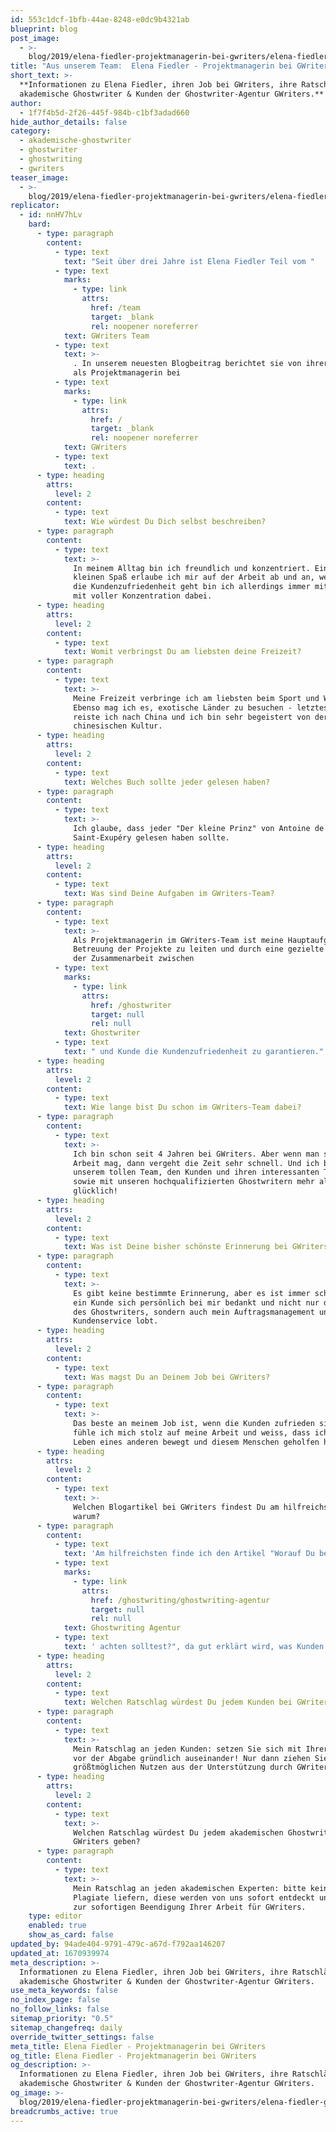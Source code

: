 ```yaml
---
id: 553c1dcf-1bfb-44ae-8248-e0dc9b4321ab
blueprint: blog
post_image:
  - >-
    blog/2019/elena-fiedler-projektmanagerin-bei-gwriters/elena-fiedler-gwriters.jpg
title: "Aus unserem Team:  Elena Fiedler - Projektmanagerin bei GWriters"
short_text: >-
  **Informationen zu Elena Fiedler, ihren Job bei GWriters, ihre Ratschläge an
  akademische Ghostwriter & Kunden der Ghostwriter-Agentur GWriters.**
author:
  - 1f7f4b5d-2f26-445f-984b-c1bf3adad660
hide_author_details: false
category:
  - akademische-ghostwriter
  - ghostwriter
  - ghostwriting
  - gwriters
teaser_image:
  - >-
    blog/2019/elena-fiedler-projektmanagerin-bei-gwriters/elena-fiedler-gwriters.jpg
replicator:
  - id: nnHV7hLv
    bard:
      - type: paragraph
        content:
          - type: text
            text: "Seit über drei Jahre ist Elena Fiedler Teil vom "
          - type: text
            marks:
              - type: link
                attrs:
                  href: /team
                  target: _blank
                  rel: noopener noreferrer
            text: GWriters Team
          - type: text
            text: >-
              . In unserem neuesten Blogbeitrag berichtet sie von ihrer Arbeit
              als Projektmanagerin bei
          - type: text
            marks:
              - type: link
                attrs:
                  href: /
                  target: _blank
                  rel: noopener noreferrer
            text: GWriters
          - type: text
            text: .
      - type: heading
        attrs:
          level: 2
        content:
          - type: text
            text: Wie würdest Du Dich selbst beschreiben?
      - type: paragraph
        content:
          - type: text
            text: >-
              In meinem Alltag bin ich freundlich und konzentriert. Einen
              kleinen Spaß erlaube ich mir auf der Arbeit ab und an, wenn es um
              die Kundenzufriedenheit geht bin ich allerdings immer mit sofort
              mit voller Konzentration dabei.
      - type: heading
        attrs:
          level: 2
        content:
          - type: text
            text: Womit verbringst Du am liebsten deine Freizeit?
      - type: paragraph
        content:
          - type: text
            text: >-
              Meine Freizeit verbringe ich am liebsten beim Sport und Wandern.
              Ebenso mag ich es, exotische Länder zu besuchen - letztes Jahr
              reiste ich nach China und ich bin sehr begeistert von der
              chinesischen Kultur.
      - type: heading
        attrs:
          level: 2
        content:
          - type: text
            text: Welches Buch sollte jeder gelesen haben?
      - type: paragraph
        content:
          - type: text
            text: >-
              Ich glaube, dass jeder "Der kleine Prinz" von Antoine de
              Saint-Exupéry gelesen haben sollte.
      - type: heading
        attrs:
          level: 2
        content:
          - type: text
            text: Was sind Deine Aufgaben im GWriters-Team?
      - type: paragraph
        content:
          - type: text
            text: >-
              Als Projektmanagerin im GWriters-Team ist meine Hauptaufgabe die
              Betreuung der Projekte zu leiten und durch eine gezielte Steuerung
              der Zusammenarbeit zwischen
          - type: text
            marks:
              - type: link
                attrs:
                  href: /ghostwriter
                  target: null
                  rel: null
            text: Ghostwriter
          - type: text
            text: " und Kunde die Kundenzufriedenheit zu garantieren."
      - type: heading
        attrs:
          level: 2
        content:
          - type: text
            text: Wie lange bist Du schon im GWriters-Team dabei?
      - type: paragraph
        content:
          - type: text
            text: >-
              Ich bin schon seit 4 Jahren bei GWriters. Aber wenn man seine
              Arbeit mag, dann vergeht die Zeit sehr schnell. Und ich bin mit
              unserem tollen Team, den Kunden und ihren interessanten Themen
              sowie mit unseren hochqualifizierten Ghostwritern mehr als
              glücklich!
      - type: heading
        attrs:
          level: 2
        content:
          - type: text
            text: Was ist Deine bisher schönste Erinnerung bei GWriters?
      - type: paragraph
        content:
          - type: text
            text: >-
              Es gibt keine bestimmte Erinnerung, aber es ist immer schön, wenn
              ein Kunde sich persönlich bei mir bedankt und nicht nur die Arbeit
              des Ghostwriters, sondern auch mein Auftragsmanagement und den
              Kundenservice lobt.
      - type: heading
        attrs:
          level: 2
        content:
          - type: text
            text: Was magst Du an Deinem Job bei GWriters?
      - type: paragraph
        content:
          - type: text
            text: >-
              Das beste an meinem Job ist, wenn die Kunden zufrieden sind. Dann
              fühle ich mich stolz auf meine Arbeit und weiss, dass ich etwas im
              Leben eines anderen bewegt und diesem Menschen geholfen habe.
      - type: heading
        attrs:
          level: 2
        content:
          - type: text
            text: >-
              Welchen Blogartikel bei GWriters findest Du am hilfreichsten und
              warum?
      - type: paragraph
        content:
          - type: text
            text: 'Am hilfreichsten finde ich den Artikel "Worauf Du bei einer '
          - type: text
            marks:
              - type: link
                attrs:
                  href: /ghostwriting/ghostwriting-agentur
                  target: null
                  rel: null
            text: Ghostwriting Agentur
          - type: text
            text: ' achten solltest?", da gut erklärt wird, was Kunden erwarten können und worauf diese unbedingt achten müssen, um eine seriöse Agentur zu erkennen.'
      - type: heading
        attrs:
          level: 2
        content:
          - type: text
            text: Welchen Ratschlag würdest Du jedem Kunden bei GWriters geben?
      - type: paragraph
        content:
          - type: text
            text: >-
              Mein Ratschlag an jeden Kunden: setzen Sie sich mit Ihrer Arbeit
              vor der Abgabe gründlich auseinander! Nur dann ziehen Sie den
              größtmöglichen Nutzen aus der Unterstützung durch GWriters.
      - type: heading
        attrs:
          level: 2
        content:
          - type: text
            text: >-
              Welchen Ratschlag würdest Du jedem akademischen Ghostwriter bei
              GWriters geben?
      - type: paragraph
        content:
          - type: text
            text: >-
              Mein Ratschlag an jeden akademischen Experten: bitte keine
              Plagiate liefern, diese werden von uns sofort entdeckt und führen
              zur sofortigen Beendigung Ihrer Arbeit für GWriters.
    type: editor
    enabled: true
    show_as_card: false
updated_by: 94ade404-9791-479c-a67d-f792aa146207
updated_at: 1670939974
meta_description: >-
  Informationen zu Elena Fiedler, ihren Job bei GWriters, ihre Ratschläge an
  akademische Ghostwriter & Kunden der Ghostwriter-Agentur GWriters.
use_meta_keywords: false
no_index_page: false
no_follow_links: false
sitemap_priority: "0.5"
sitemap_changefreq: daily
override_twitter_settings: false
meta_title: Elena Fiedler - Projektmanagerin bei GWriters
og_title: Elena Fiedler - Projektmanagerin bei GWriters
og_description: >-
  Informationen zu Elena Fiedler, ihren Job bei GWriters, ihre Ratschläge an
  akademische Ghostwriter & Kunden der Ghostwriter-Agentur GWriters.
og_image: >-
  blog/2019/elena-fiedler-projektmanagerin-bei-gwriters/elena-fiedler-gwriters.jpg
breadcrumbs_active: true
---
```

